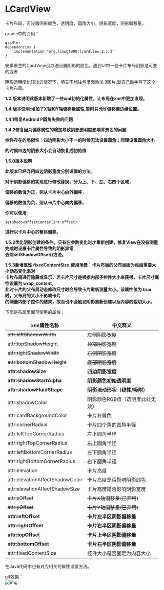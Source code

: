 # LCardView
卡片布局，可设置阴影颜色，透明度，圆角大小，阴影宽度，阴影偏移量。</br>

gradle中的引用：
~~~
gradle:
dependencies {
    implementation 'org.linwg1988:lcardview:1.5.3'
}
~~~

安卓原生的CardView没办法设置阴影的颜色，遇到UI中一些卡片布局阴影是可变的或者</br>

阴影透明度比较淡的情况下，咱又不想往包里面添加.9图片,就自己动手写了这个卡片布局。</br>

**1.2.版本说明此版本新增了一些xml初始化属性，让布局在xml中更加直观。**</br>

**1.4.版本说明:增加了X轴和Y轴偏移量属性,暂时只允许偏移至边缘位置。**</br>

**1.4.1修复Android P圆角失效的问题**</br>

**1.4.2修复因为偏移属性的增加导致阴影透明度影响背景色的问题**</br>

**控件存在的局限性：四边阴影大小不一的时候无法设置圆角；同理设置圆角大小**</br>

**的时候四边的阴影大小会自动恢复成初始值**</br>

**1.5.0版本说明**</br>

**此版本已经弃用四边阴影宽度分别设置的方法。**</br>

**对于阴影偏移的实现进行修改替换，分为上、下、左、右四个区域，**</br>

**偏移的数值为正，则从卡片中心向外偏移，**</br>

**偏移的数值为负，则从卡片中心向内偏移，**</br>

**你可以使用:**</br>
~~~
setShadowOffsetCenter(int offset)
~~~
**进行以卡片中心的整体偏移。**</br>

**1.5.2优化阴影创建的条件，只有在参数变化时才重新创建，修复View在没有测量完成时设置卡片属性导致的阴影异常,**</br>
**去除setShadowOffset()方法。**</br>

**1.5.3新增属性 fixedContentSize.使用场景：卡片布局的父布局因为动画需要大小动态变化来对**</br>
**卡片布局进行隐藏或显示，若卡片尺寸是根据内部子控件大小来获得，卡片尺寸属性设置为 wrap_content,**</br>
**此时卡片的父布局动态修改尺寸时会导致卡片重新测量大小。该属性值为 true 时，父布局的大小不影响卡片**</br>
**的测量内部子控件的结果，故而也不会触发阴影重新创建以及内容的裁切大小。**</br>

下面是布局里面可使用的属性：</br>

| xml属性名称 | 中文释义 |
| --- | --- |
| ~~attr:leftShadowWidth~~ | ~~左侧阴影宽度~~ |
| ~~attr:topShadowHeight~~ | ~~顶部阴影宽度~~ |
| ~~attr:rightShadowWidth~~ |~~右侧阴影宽度~~ |
| ~~attr:bottomShadowHeight~~ | ~~底部阴影宽度~~ |
| **attr:shadowSize** | **四边阴影宽度** |
| **attr:shadowStartAlpha** | **阴影颜色初始透明度** |
| **attr:shadowFluidShape** | **阴影流动形状（线性/吸附）** |
| attr:shadowColor | 阴影颜色RGB值（透明度此处无效） |
| attr:cardBackgroundColor | 卡片背景色 |
| attr:cornerRadius | 卡片四个角的圆角半径 |
| attr:leftTopCornerRadius | 左上圆角半径 |
| attr:rightTopCornerRadius | 右上圆角半径 |
| attr:leftBottomCornerRadius | 左下圆角半径 |
| attr:rightBottomCornerRadius | 右下圆角半径 |
| attr:elevation | 卡片高度 |
| attr:elevationAffectShadowColor | 卡片高度是否影响阴影颜色 |
| attr:elevationAffectShadowSize | 卡片高度是否影响阴影宽度 |
| ~~attr:xOffset~~ | ~~卡片X轴偏移量(已弃用)~~ |
| ~~attr:yOffset~~ | ~~卡片Y轴偏移量(已弃用)~~ |
| **attr:leftOffset** | **卡片左半区阴影偏移量** |
| **attr:rightOffset** | **卡片右半区阴影偏移量** |
| **attr:topOffset** | **卡片上半区阴影偏移量** |
| **attr:bottomOffset** | **卡片右半区阴影偏移量** |
| attr:fixedContentSize | 控件大小是否固定为内容大小 |

在Java代码中也有对应相关的属性设置方法。

gif效果：</br>
 ![img](https://github.com/linwg1988/LCardView/blob/master/dem2.gif) 
